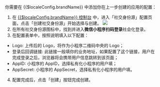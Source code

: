<IntegrationDetailCard :title="`在 ${$localeConfig.brandName} 填入微信小程序配置`">

你需要在 {{$localeConfig.brandName}} 中添加你在上一步创建的应用的配置：

1. 在 [{{$localeConfig.brandName}} 控制台](https://console.authing.cn) 中，进入「社交身份源」配置页面，点击「创建社交身份源」开始选择与创建。
![](~@imagesZhCn/connections/Add-Social-Connections.png)
2. 在所有社交身份源图标中，找到并进入**微信小程序扫码登录**社会化登录。
3. 在配置表单中，按照说明填入以下配置：

- Logo: 上传后的 Logo，将作为小程序二维码中央的 Logo；
- 登录后回调链接: 此链接一般填你的业务地址，如果配置了这个链接，用户在完成登录之后，浏览器将会携带用户信息跳转到该页面；
- AppID: 小程序的 AppID，选择私有化小程序的用户填；
- AppSecret: 小程序的 AppSecret，选择私有化小程序的用户填。

4. 配置完成后，点击「创建」按钮完成创建。

</IntegrationDetailCard>